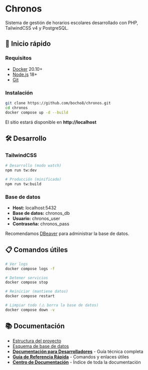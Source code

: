 # Chronos

Sistema de gestión de horarios escolares desarrollado con PHP, TailwindCSS v4 y PostgreSQL.

## 🚀 Inicio rápido

### Requisitos
- [Docker](https://docs.docker.com/get-docker) 20.10+
- [Node.js](https://nodejs.org/) 18+
- [Git](https://git-scm.com/downloads)

### Instalación
```bash
git clone https://github.com/bocho8/chronos.git
cd chronos
docker compose up -d --build
```

El sitio estará disponible en **http://localhost**

## 🛠️ Desarrollo

### TailwindCSS
```bash
# Desarrollo (modo watch)
npm run tw:dev

# Producción (minificado)
npm run tw:build
```

### Base de datos
- **Host:** localhost:5432
- **Base de datos:** chronos_db  
- **Usuario:** chronos_user
- **Contraseña:** chronos_pass

Recomendamos [DBeaver](https://dbeaver.io/download) para administrar la base de datos.

## 📋 Comandos útiles

```bash
# Ver logs
docker compose logs -f

# Detener servicios
docker compose stop

# Reiniciar (mantiene datos)
docker compose restart

# Limpiar todo (⚠️ borra la base de datos)
docker compose down -v
```

## 📚 Documentación

- [Estructura del proyecto](docs/PROJECT_STRUCTURE.md)
- [Esquema de base de datos](docs/database/database_schema.sql)
- [**Documentación para Desarrolladores**](docs/DEVELOPER_DOCUMENTATION.md) - Guía técnica completa
- [**Guía de Referencia Rápida**](docs/QUICK_REFERENCE.md) - Comandos y enlaces útiles
- [**Centro de Documentación**](docs/README.md) - Índice de toda la documentación

